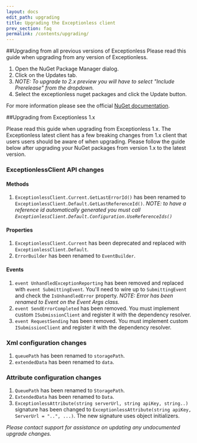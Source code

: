 ```yaml
---
layout: docs
edit_path: upgrading
title: Upgrading the Exceptionless client
prev_section: faq
permalink: /contents/upgrading/
---
```


##Upgrading from all previous versions of Exceptionless
Please read this guide when upgrading from any version of Exceptionless.

1. Open the NuGet Package Manager dialog.
2. Click on the Updates tab.
3. *NOTE: To upgrade to 2.x preview you will have to select "Include Prerelease" from the dropdown.*
4. Select the exceptionless nuget packages and click the Update button.

For more information please see the official [NuGet documentation](https://docs.nuget.org/consume/Package-Manager-Dialog).

##Upgrading from Exceptionless 1.x

Please read this guide when upgrading from Exceptionless 1.x. The Exceptionless latest client has a few breaking changes from 1.x client that users users should be aware of when upgrading. Please follow the guide below after upgrading your NuGet packages from version 1.x to the latest version.

### ExceptionlessClient API changes

#### Methods
1. `ExceptionlessClient.Current.GetLastErrorId()` has been renamed to `ExceptionlessClient.Default.GetLastReferenceId()`. *NOTE: to have a reference id automatically generated you must call `ExceptionlessClient.Default.Configuration.UseReferenceIds()`*

#### Properties
1. `ExceptionlessClient.Current` has been deprecated and replaced with `ExceptionlessClient.Default`.
2. `ErrorBuilder` has been renamed to `EventBuilder`.

#### Events
1. `event UnhandledExceptionReporting` has been removed and replaced with `event SubmittingEvent`. You'll need to wire up to `SubmittingEvent` and check the `IsUnhandledError` property. *NOTE: Error has been renamed to Event on the Event Args class.*
2. `event SendErrorCompleted` has been removed. You must implement custom `ISubmissionClient` and register it with the dependency resolver.
3. `event RequestSending` has been removed. You must implement custom `ISubmissionClient` and register it with the dependency resolver.

### Xml configuration changes
1. `queuePath` has been renamed to `storagePath`.
2. `extendedData` has been renamed to `data`.

### Attribute configuration changes
1. `QueuePath` has been renamed to `StoragePath`.
2. `ExtendedData` has been renamed to `Data`.
3. `ExceptionlessAttribute(string serverUrl, string apiKey, string..)` signature has been changed to `ExceptionlessAttribute(string apiKey, ServerUrl = "..", ...)`. The new signature uses object initializers.
 
*Please contact support for assistance on updating any undocumented upgrade changes.*
